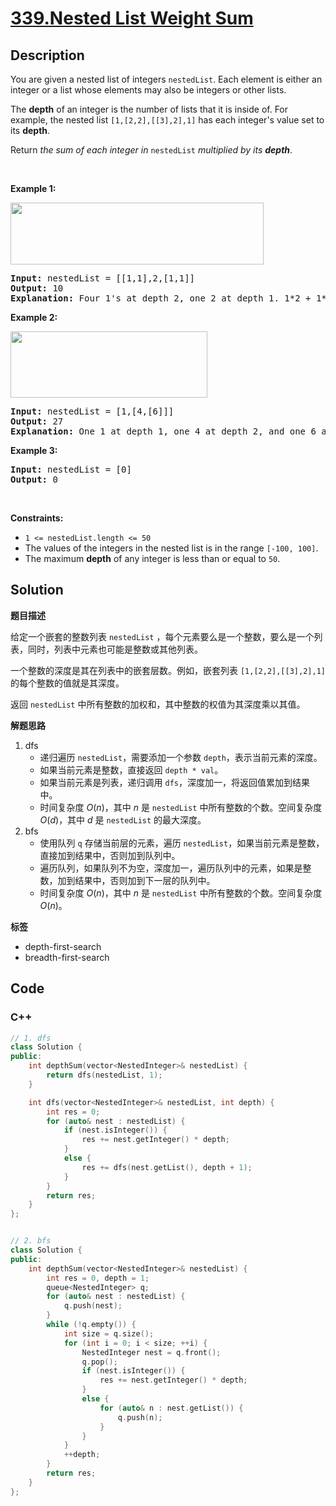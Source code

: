 # [339.Nested List Weight Sum](https://leetcode.com/problems/nested-list-weight-sum/description/)

## Description

<p>You are given a nested list of integers <code>nestedList</code>. Each element is either an integer or a list whose elements may also be integers or other lists.</p>

<p>The <strong>depth</strong> of an integer is the number of lists that it is inside of. For example, the nested list <code>[1,[2,2],[[3],2],1]</code> has each integer&#39;s value set to its <strong>depth</strong>.</p>

<p>Return <em>the sum of each integer in </em><code>nestedList</code><em> multiplied by its <strong>depth</strong></em>.</p>

<p>&nbsp;</p>
<p><strong class="example">Example 1:</strong></p>
<img alt="" src="https://fastly.jsdelivr.net/gh/doocs/leetcode@main/solution/0300-0399/0339.Nested%20List%20Weight%20Sum/images/nestedlistweightsumex1.png" style="width: 405px; height: 99px;" />
<pre>
<strong>Input:</strong> nestedList = [[1,1],2,[1,1]]
<strong>Output:</strong> 10
<strong>Explanation:</strong> Four 1&#39;s at depth 2, one 2 at depth 1. 1*2 + 1*2 + 2*1 + 1*2 + 1*2 = 10.
</pre>

<p><strong class="example">Example 2:</strong></p>
<img alt="" src="https://fastly.jsdelivr.net/gh/doocs/leetcode@main/solution/0300-0399/0339.Nested%20List%20Weight%20Sum/images/nestedlistweightsumex2.png" style="width: 315px; height: 106px;" />
<pre>
<strong>Input:</strong> nestedList = [1,[4,[6]]]
<strong>Output:</strong> 27
<strong>Explanation:</strong> One 1 at depth 1, one 4 at depth 2, and one 6 at depth 3. 1*1 + 4*2 + 6*3 = 27.</pre>

<p><strong class="example">Example 3:</strong></p>

<pre>
<strong>Input:</strong> nestedList = [0]
<strong>Output:</strong> 0
</pre>

<p>&nbsp;</p>
<p><strong>Constraints:</strong></p>

<ul>
  <li><code>1 &lt;= nestedList.length &lt;= 50</code></li>
  <li>The values of the integers in the nested list is in the range <code>[-100, 100]</code>.</li>
  <li>The maximum <strong>depth</strong> of any integer is less than or equal to <code>50</code>.</li>
</ul>

## Solution

**题目描述**

给定一个嵌套的整数列表 `nestedList` ，每个元素要么是一个整数，要么是一个列表，同时，列表中元素也可能是整数或其他列表。

一个整数的深度是其在列表中的嵌套层数。例如，嵌套列表 `[1,[2,2],[[3],2],1]` 的每个整数的值就是其深度。

返回 `nestedList` 中所有整数的加权和，其中整数的权值为其深度乘以其值。

**解题思路**

1. dfs
   - 递归遍历 `nestedList`，需要添加一个参数 `depth`，表示当前元素的深度。
   - 如果当前元素是整数，直接返回 `depth * val`。
   - 如果当前元素是列表，递归调用 `dfs`，深度加一，将返回值累加到结果中。
   - 时间复杂度 $O(n)$，其中 $n$ 是 `nestedList` 中所有整数的个数。空间复杂度 $O(d)$，其中 $d$ 是 `nestedList` 的最大深度。
2. bfs
   - 使用队列 `q` 存储当前层的元素，遍历 `nestedList`，如果当前元素是整数，直接加到结果中，否则加到队列中。
   - 遍历队列，如果队列不为空，深度加一，遍历队列中的元素，如果是整数，加到结果中，否则加到下一层的队列中。
   - 时间复杂度 $O(n)$，其中 $n$ 是 `nestedList` 中所有整数的个数。空间复杂度 $O(n)$。

**标签**

- depth-first-search
- breadth-first-search

<!-- code start -->
## Code

### C++

```cpp
// 1. dfs
class Solution {
public:
    int depthSum(vector<NestedInteger>& nestedList) {
        return dfs(nestedList, 1);
    }

    int dfs(vector<NestedInteger>& nestedList, int depth) {
        int res = 0;
        for (auto& nest : nestedList) {
            if (nest.isInteger()) {
                res += nest.getInteger() * depth;
            }
            else {
                res += dfs(nest.getList(), depth + 1);
            }
        }
        return res;
    }
};
```

```cpp

// 2. bfs
class Solution {
public:
    int depthSum(vector<NestedInteger>& nestedList) {
        int res = 0, depth = 1;
        queue<NestedInteger> q;
        for (auto& nest : nestedList) {
            q.push(nest);
        }
        while (!q.empty()) {
            int size = q.size();
            for (int i = 0; i < size; ++i) {
                NestedInteger nest = q.front();
                q.pop();
                if (nest.isInteger()) {
                    res += nest.getInteger() * depth;
                }
                else {
                    for (auto& n : nest.getList()) {
                        q.push(n);
                    }
                }
            }
            ++depth;
        }
        return res;
    }
};
```

<!-- code end -->
